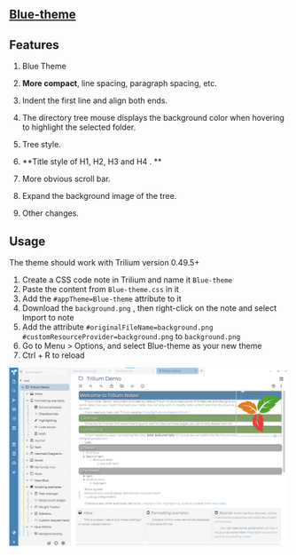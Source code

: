 ## [Blue-theme](https://github.com/SiriusXT/trilium-theme-blue)

## Features

1. Blue Theme 

2. **More compact**, line spacing, paragraph spacing, etc. 

3. Indent the first line and align both ends. 

4. The directory tree mouse displays the background color when hovering to highlight the selected folder.

5. Tree style.

6. **Title style of H1, H2, H3 and H4 . **

7. More obvious scroll bar.

8. Expand the background image of the tree. 

9. Other changes.

## Usage

The theme should work with Trilium version 0.49.5+

1. Create a CSS code note in Trilium and name it `Blue-theme`
2. Paste the content from `Blue-theme.css` in it
3. Add the `#appTheme=Blue-theme` attribute to it
4. Download the `background.png` , then right-click on the note and select Import to note
5. Add the attribute `#originalFileName=background.png #customResourceProvider=background.png` to `background.png`
6. Go to Menu > Options, and select Blue-theme as your new theme
7. Ctrl + R to reload

![](./screenshot.png)
